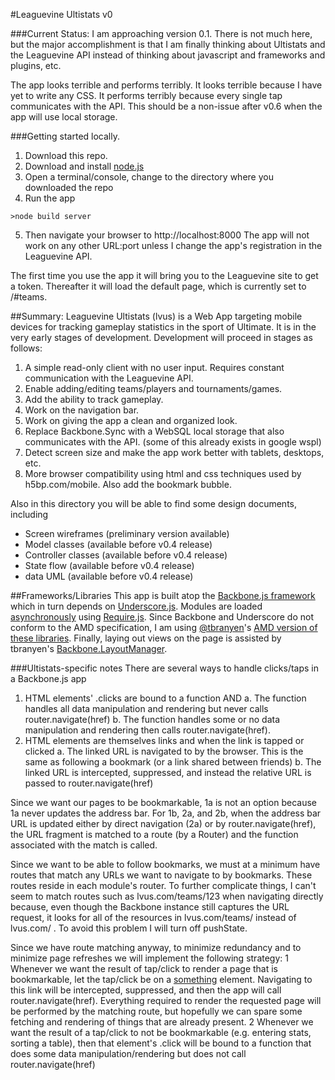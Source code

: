 #Leaguevine Ultistats
v0

###Current Status:
I am approaching version 0.1. There is not much here, but the major accomplishment is that I am finally thinking about Ultistats and the Leaguevine API instead of thinking about javascript and frameworks and plugins, etc. 

The app looks terrible and performs terribly. It looks terrible because I have yet to write any CSS. 
It performs terribly because every single tap communicates with the API. This should be a non-issue after v0.6 when the app will use local storage.


###Getting started locally.
1.  Download this repo.
2.  Download and install [node.js](http://nodejs.org/)
3.  Open a terminal/console, change to the directory where you downloaded the repo
4.  Run the app
```
>node build server
```
5.  Then navigate your browser to http://localhost:8000
The app will not work on any other URL:port unless I change the app's registration in the Leaguevine API.

The first time you use the app it will bring you to the Leaguevine site to get a token.
Thereafter it will load the default page, which is currently set to /#teams.

##Summary:
Leaguevine Ultistats (lvus) is a Web App targeting mobile devices for tracking gameplay statistics in the sport of Ultimate.
It is in the very early stages of development. Development will proceed in stages as follows:

1.  A simple read-only client with no user input. Requires constant communication with the Leaguevine API.
2.  Enable adding/editing teams/players and tournaments/games.
3.  Add the ability to track gameplay.
4.  Work on the navigation bar.
5.  Work on giving the app a clean and organized look.
6.  Replace Backbone.Sync with a WebSQL local storage that also communicates with the API. (some of this already exists in google wspl)
7.  Detect screen size and make the app work better with tablets, desktops, etc.
8.  More browser compatibility using html and css techniques used by h5bp.com/mobile. Also add the bookmark bubble.

Also in this directory you will be able to find some design documents, including

*  Screen wireframes (preliminary version available)
*  Model classes (available before v0.4 release)
*  Controller classes (available before v0.4 release)
*  State flow (available before v0.4 release)
*  data UML (available before v0.4 release)

##Frameworks/Libraries
This app is built atop the [Backbone.js framework](http://documentcloud.github.com/backbone/) which in turn depends on [Underscore.js](http://documentcloud.github.com/underscore/).
Modules are loaded [asynchronously](http://requirejs.org/docs/whyamd.html) using [Require.js](http://requirejs.org/docs/api.html).
Since Backbone and Underscore do not conform to the AMD specification, I am using [@tbranyen](http://twitter.com/tbranyen)'s [AMD version of these libraries](https://github.com/tbranyen/backbone-boilerplate/tree/amd).
Finally, laying out views on the page is assisted by tbranyen's [Backbone.LayoutManager](https://github.com/tbranyen/backbone.layoutmanager).

###Ultistats-specific notes
There are several ways to handle clicks/taps in a Backbone.js app
1.  HTML elements' .clicks are bound to a function AND
  	a.  The function handles all data manipulation and rendering but never calls router.navigate(href)
  	b.  The function handles some or no data manipulation and rendering then calls router.navigate(href).
2.  HTML elements are themselves links and when the link is tapped or clicked
  	a.  The linked URL is navigated to by the browser. This is the same as following a bookmark (or a link shared between friends)
  	b.  The linked URL is intercepted, suppressed, and instead the relative URL is passed to router.navigate(href)
  	
Since we want our pages to be bookmarkable, 1a is not an option because 1a never updates the address bar.
For 1b, 2a, and 2b, when the address bar URL is updated either by direct navigation (2a) or by router.navigate(href), the URL fragment is matched to a route (by a Router) and the function associated with the match is called.
  
Since we want to be able to follow bookmarks, we must at a minimum have routes that match any URLs we want to navigate to by bookmarks. These routes reside in each module's router.
To further complicate things, I can't seem to match routes such as lvus.com/teams/123 when navigating directly because, even though the Backbone instance still captures the URL request, it looks for all of the resources in lvus.com/teams/ instead of lvus.com/ . To avoid this problem I will turn off pushState.
  
Since we have route matching anyway, to minimize redundancy and to minimize page refreshes we will implement the following strategy:
1  Whenever we want the result of tap/click to render a page that is bookmarkable, let the tap/click be on a <a href="relative_URL">something</a> element. Navigating to this link will be intercepted, suppressed, and then the app will call router.navigate(href). Everything required to render the requested page will be performed by the matching route, but hopefully we can spare some fetching and rendering of things that are already present.
2  Whenever we want the result of a tap/click to not be bookmarkable (e.g. entering stats, sorting a table), then that element's .click will be bound to a function that does some data manipulation/rendering but does not call router.navigate(href)